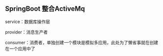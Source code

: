 ## SpringBoot 整合ActiveMq

service：数据库操作层

provider：消息生产者

consumer：消费者，单独创建一个模块是模拟多应用，此处为了懒省事就在创建在一个应用中了